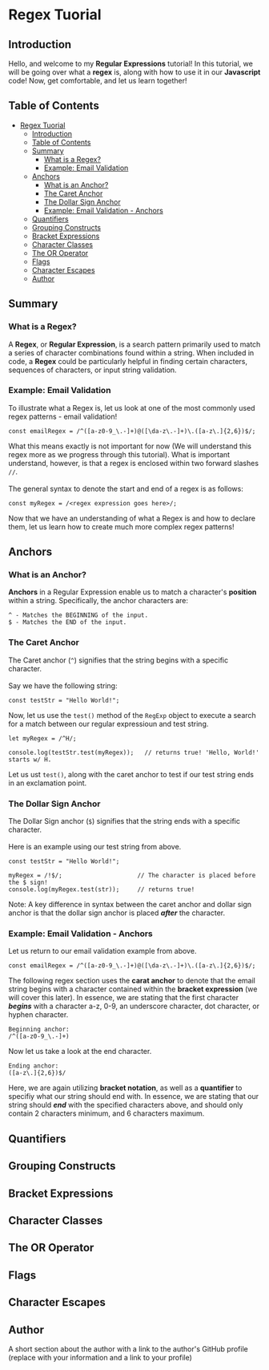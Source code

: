 # Regex Tuorial
## Introduction
Hello, and welcome to my **Regular Expressions** tutorial! In this tutorial, we will be going over what a **regex** is, along with how to use it in our **Javascript** code! Now, get comfortable, and let us learn together!

## Table of Contents
- [Regex Tuorial](#regex-tuorial)
  - [Introduction](#introduction)
  - [Table of Contents](#table-of-contents)
  - [Summary](#summary)
    - [What is a Regex?](#what-is-a-regex)
    - [Example: Email Validation](#example-email-validation)
  - [Anchors](#anchors)
    - [What is an Anchor?](#what-is-an-anchor)
    - [The Caret Anchor](#the-caret-anchor)
    - [The Dollar Sign Anchor](#the-dollar-sign-anchor)
    - [Example: Email Validation - Anchors](#example-email-validation---anchors)
  - [Quantifiers](#quantifiers)
  - [Grouping Constructs](#grouping-constructs)
  - [Bracket Expressions](#bracket-expressions)
  - [Character Classes](#character-classes)
  - [The OR Operator](#the-or-operator)
  - [Flags](#flags)
  - [Character Escapes](#character-escapes)
  - [Author](#author)

## Summary
### What is a Regex?
A **Regex**, or **Regular Expression**, is a search pattern primarily used to match a series of character combinations found within a string. When included in code, a **Regex** could be particularly helpful in finding certain characters, sequences of characters, or input string validation. 

### Example: Email Validation
To illustrate what a Regex is, let us look at one of the most commonly used regex patterns - email validation!
```
const emailRegex = /^([a-z0-9_\.-]+)@([\da-z\.-]+)\.([a-z\.]{2,6})$/;
```
What this means exactly is not important for now (We will understand this regex more as we progress through this tutorial). What is important understand, however, is that a regex is enclosed within two forward slashes ```//```. 
<br>
<br>
The general syntax to denote the start and end of a regex is as follows: <br>
```
const myRegex = /<regex expression goes here>/;
```
Now that we have an understanding of what a Regex is and how to declare them, let us learn how to create much more complex regex patterns!

## Anchors
### What is an Anchor?
**Anchors** in a Regular Expression enable us to match a character's **position** within a string. Specifically, the anchor characters are:
```
^ - Matches the BEGINNING of the input.
$ - Matches the END of the input.
```

### The Caret Anchor
The Caret anchor (```^```) signifies that the string begins with a specific character. 
<br>
<br>
Say we have the following string:
```
const testStr = "Hello World!";
```
Now, let us use the ```test()``` method of the ```RegExp``` object to execute a search for a match between our regular expressioun and test string.
```
let myRegex = /^H/;

console.log(testStr.test(myRegex));   // returns true! 'Hello, World!' starts w/ H.
```
Let us ust ```test()```, along with the caret anchor to test if our test string ends in an exclamation point.

### The Dollar Sign Anchor
The Dollar Sign anchor (```$```) signifies that the string ends with a specific character. 
<br>
<br>
Here is an example using our test string from above. 
```
const testStr = "Hello World!";

myRegex = /!$/;                     // The character is placed before the $ sign!
console.log(myRegex.test(str));     // returns true!
```
Note: A key difference in syntax between the caret anchor and dollar sign anchor is that the dollar sign anchor is placed ***after*** the character. 

### Example: Email Validation - Anchors
Let us return to our email validation example from above.
```
const emailRegex = /^([a-z0-9_\.-]+)@([\da-z\.-]+)\.([a-z\.]{2,6})$/;
```
The following regex section uses the **carat anchor** to denote that the email string begins with a character contained within the **bracket expression** (we will cover this later). In essence, we are stating that the first character ***begins*** with a character a-z, 0-9, an underscore character, dot character, or hyphen character. 
```
Beginning anchor:
/^([a-z0-9_\.-]+) 
```
Now let us take a look at the end character.
```
Ending anchor:
([a-z\.]{2,6})$/
```
Here, we are again utilizing **bracket notation**, as well as a **quantifier**  to specifiy what our string should end with. In essence, we are stating that our string should ***end*** with the specified characters above, and should only contain 2 characters minimum, and 6 characters maximum. 

## Quantifiers

## Grouping Constructs

## Bracket Expressions

## Character Classes

## The OR Operator

## Flags

## Character Escapes


## Author

A short section about the author with a link to the author's GitHub profile (replace with your information and a link to your profile)
